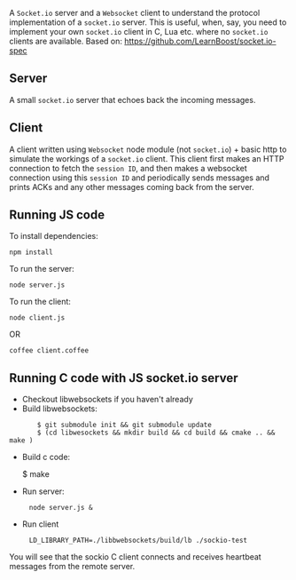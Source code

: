 A `Socket.io` server and a `Websocket` client to understand the protocol implementation of a `socket.io` server.   This is useful, when, say, you need to implement your own `socket.io` client in C, Lua etc. where no `socket.io` clients are available.  Based on: https://github.com/LearnBoost/socket.io-spec

## Server 

A small `socket.io` server that echoes back the incoming messages.

## Client

A client written using `Websocket` node module (not `socket.io`) + basic http to simulate the workings of a `socket.io` client.  This client first makes an HTTP connection to fetch the `session ID`, and then makes a websocket connection using this `session ID` and periodically sends messages and prints ACKs and any other messages coming back from the server.

## Running JS code

To install dependencies:

	npm install

To run the server:

	node server.js

To run the client: 	

	node client.js 

OR

	coffee client.coffee

## Running C code with JS socket.io server

   - Checkout libwebsockets if you haven't already
   - Build libwebsockets:
```
       $ git submodule init && git submodule update
       $ (cd libwesockets && mkdir build && cd build && cmake .. && make )
```
   - Build c code:

        $ make

   - Run server:
```   
     node server.js &
```     

   - Run client 
```   
     LD_LIBRARY_PATH=./libbwebsockets/build/lb ./sockio-test
```

You will see that the sockio C client connects and receives heartbeat
messages from the remote server.